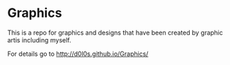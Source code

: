 # Graphics

This is a repo for graphics and designs that have been created by graphic artis
including myself.

For details go to http://d0l0s.github.io/Graphics/
